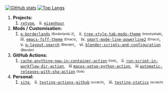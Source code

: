 [![GitHub stats](https://github-readme-stats.vercel.app/api?username=plu5&show_icons=true&include_all_commits=true&hide_rank=true&disable_animations=true&hide_title=true&hide_border=true&bg_color=0D1117&text_color=58a6ff&icon_color=D3D4D6)](https://github.com/anuraghazra/github-readme-stats)
[![Top Langs](https://github-readme-stats.vercel.app/api/top-langs/?username=plu5&layout=compact&langs_count=6&hide_border=true&bg_color=0D1117&text_color=58a6ff&title_color=D3D4D6)](https://github.com/anuraghazra/github-readme-stats)

1. **Projects:**
   1. <ins>[`retype`](https://github.com/plu5/retype)</ins>,
      &nbsp; ii. <ins>[`eisenhour`](https://github.com/plu5/eisenhour)</ins>
2. **Mods / Customisation:**
   1. <ins>[`p-borderlands`](https://github.com/plu5/p-borderlands)</ins> <sub><sup>(Borderlands 2)</sub></sup>,
      &nbsp; ii. <ins>[`tree-style-tab-modo-theme`](https://github.com/plu5/tree-style-tab-modo-theme)</ins> <sub><sup>(treestyletab)</sub></sup>,
      &nbsp; iii. <ins>[`emacs-fsff-theme`](https://github.com/plu5/emacs-fsff-theme)</ins> <sub><sup>(Emacs)</sub></sup>,
      &nbsp; iv. <ins>[`smart-mode-line-powerline2`](smart-mode-line-powerline2)</ins> <sub><sup>(Emacs)</sub></sup>,
      &nbsp; v. </sup> <ins>[`p-layout-search`](https://github.com/plu5/p-layout-search)</ins> <sub><sup>(Blender)</sub></sup>,
      &nbsp; vi. <ins>[`blender-scripts-and-configuration`](https://github.com/plu5/blender-scripts-and-configuration)</ins> <sub><sup>(Blender)</sub></sup>
3. **GitHub Actions:**
   1. <ins>[`cache-anything-new-in-container-action`](https://github.com/plu5/cache-anything-new-in-container-action)</ins> <sub><sup>(fork)</sub></sup>,
      &nbsp; ii. <ins>[`run-script-in-workflow-dir-action`](https://github.com/plu5/run-script-in-workflows-dir-action)</ins>,
      &nbsp; iii <ins>[`macos-setup-python-action`](https://github.com/plu5/macos-setup-python-action)</ins>,
      &nbsp; iii <ins>[`automatic-releases-with-sha-action`](https://github.com/plu5/automatic-releases-with-sha-action)</ins> <sub><sup>(fork)</sub></sup>
4. **Personal:**
   1. <ins>[`site`](https://github.com/plu5/plu5.github.io)</ins>,
      &nbsp; ii. <ins>[`testing-actions-github`](https://github.com/plu5/testing-actions-github)</ins> <sub><sup>(scratch)</sub></sup>,
      &nbsp; iii. <ins>[`testing-staticx`](https://github.com/plu5/testing-staticx)</ins> <sub><sup>(scratch)</sub></sup>
